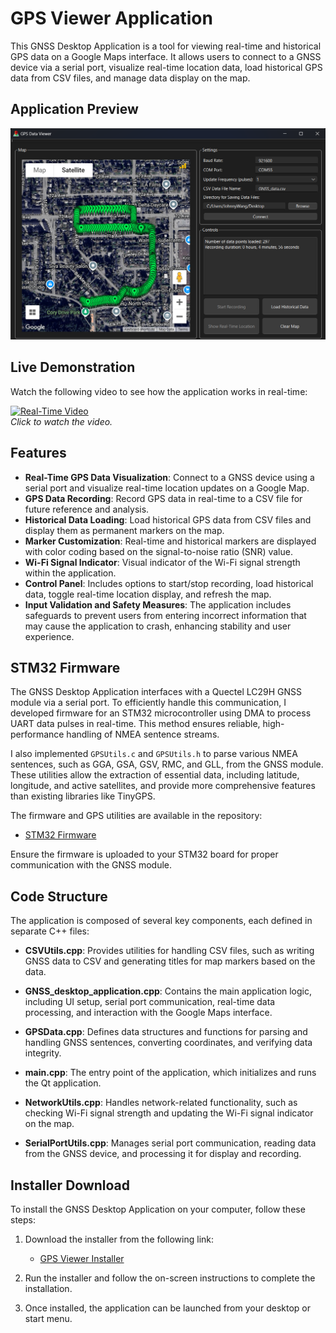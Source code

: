 # GPS Viewer Application

This GNSS Desktop Application is a tool for viewing real-time and historical GPS data on a Google Maps interface. It allows users to connect to a GNSS device via a serial port, visualize real-time location data, load historical GPS data from CSV files, and manage data display on the map.

## Application Preview

![App View](app_demo.png)

## Live Demonstration

Watch the following video to see how the application works in real-time:

[![Real-Time Video](https://img.youtube.com/vi/NclDKHt1UJ4/maxresdefault.jpg)](https://youtu.be/NclDKHt1UJ4)  
*Click to watch the video.*

## Features

- **Real-Time GPS Data Visualization**: Connect to a GNSS device using a serial port and visualize real-time location updates on a Google Map.
- **GPS Data Recording**: Record GPS data in real-time to a CSV file for future reference and analysis.
- **Historical Data Loading**: Load historical GPS data from CSV files and display them as permanent markers on the map.
- **Marker Customization**: Real-time and historical markers are displayed with color coding based on the signal-to-noise ratio (SNR) value.
- **Wi-Fi Signal Indicator**: Visual indicator of the Wi-Fi signal strength within the application.
- **Control Panel**: Includes options to start/stop recording, load historical data, toggle real-time location display, and refresh the map.
- **Input Validation and Safety Measures**: The application includes safeguards to prevent users from entering incorrect information that may cause the application to crash, enhancing stability and user experience.

## STM32 Firmware

The GNSS Desktop Application interfaces with a Quectel LC29H GNSS module via a serial port. To efficiently handle this communication, I developed firmware for an STM32 microcontroller using DMA to process UART data pulses in real-time. This method ensures reliable, high-performance handling of NMEA sentence streams.

I also implemented `GPSUtils.c` and `GPSUtils.h` to parse various NMEA sentences, such as GGA, GSA, GSV, RMC, and GLL, from the GNSS module. These utilities allow the extraction of essential data, including latitude, longitude, and active satellites, and provide more comprehensive features than existing libraries like TinyGPS.

The firmware and GPS utilities are available in the repository:
- [STM32 Firmware](https://github.com/johnnywang3739/GPS-desktop-app/tree/main/ST-firmware)

Ensure the firmware is uploaded to your STM32 board for proper communication with the GNSS module.

## Code Structure

The application is composed of several key components, each defined in separate C++ files:

- **CSVUtils.cpp**: Provides utilities for handling CSV files, such as writing GNSS data to CSV and generating titles for map markers based on the data.
  
- **GNSS_desktop_application.cpp**: Contains the main application logic, including UI setup, serial port communication, real-time data processing, and interaction with the Google Maps interface.

- **GPSData.cpp**: Defines data structures and functions for parsing and handling GNSS sentences, converting coordinates, and verifying data integrity.

- **main.cpp**: The entry point of the application, which initializes and runs the Qt application.

- **NetworkUtils.cpp**: Handles network-related functionality, such as checking Wi-Fi signal strength and updating the Wi-Fi signal indicator on the map.

- **SerialPortUtils.cpp**: Manages serial port communication, reading data from the GNSS device, and processing it for display and recording.

## Installer Download

To install the GNSS Desktop Application on your computer, follow these steps:

1. Download the installer from the following link:
   - [GPS Viewer Installer](https://github.com/johnnywang3739/GPS-desktop-app/tree/main/installer/Output/)
   
2. Run the installer and follow the on-screen instructions to complete the installation.

3. Once installed, the application can be launched from your desktop or start menu.
